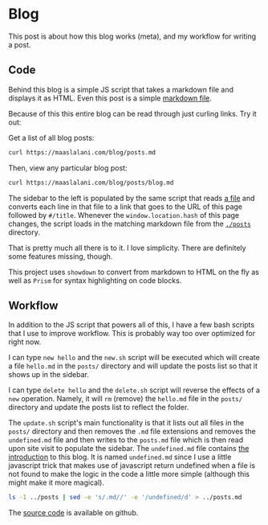 # Blog

This post is about how this blog works (meta), and my workflow for writing a post.

## Code
Behind this blog is a simple JS script that takes a markdown file and displays it as HTML. Even this post is a simple [markdown file](./posts/blog.md).

Because of this this entire blog can be read through just curling links. Try it out:

Get a list of all blog posts:
```bash
curl https://maaslalani.com/blog/posts.md
```

Then, view any particular blog post:

```bash
curl https://maaslalani.com/blog/posts/blog.md
```

The sidebar to the left is populated by the same script that reads [a file](./posts.md) and converts each line in that file to a link that goes to the URL of this page followed by `#/title`. Whenever the `window.location.hash` of this page changes, the script loads in the matching markdown file from the [`./posts`](./posts) directory.

That is pretty much all there is to it. I love simplicity. There are definitely some features missing, though.

This project uses `showdown` to convert from markdown to HTML on the fly as well as `Prism` for syntax highlighting on code blocks.

## Workflow

In addition to the JS script that powers all of this, I have a few bash scripts that I use to improve workflow. This is probably way too over optimized for right now.

I can type `new hello` and the `new.sh` script will be executed which will create a file `hello.md` in the `posts/` directory and will update the posts list so that it shows up in the sidebar.

I can type `delete hello` and the `delete.sh` script will reverse the effects of a `new` operation. Namely, it will `rm` (remove) the `hello.md` file in the `posts/` directory and update the posts list to reflect the folder.

The `update.sh` script's main functionality is that it lists out all files in the `posts/` directory and then removes the `.md` file extensions and removes the `undefined.md` file and then writes to the `posts.md` file which is then read upon site visit to populate the sidebar. The `undefined.md` file contains [the introduction](./posts/undefined.md) to this blog. It is named `undefined.md` since I use a little javascript trick that makes use of javascript return undefined when a file is not found to make the logic in the code a little more simple (although this might make it more magical).

```bash
ls -1 ../posts | sed -e 's/.md//' -e '/undefined/d' > ../posts.md
```

The [source code](https://github.com/maaslalani/blog) is available on github. 
